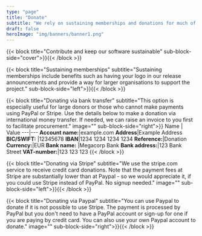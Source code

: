 ```yaml
---
type: "page"
title: "Donate"
subtitle: "We rely on sustaining memberships and donations for much of our funding"
draft: false
heroImage: "img/banners/banner1.png"
---
```


{{< block
    title="Contribute and keep our software sustainable"
    sub-block-side="cover">}}{{< /block >}}

{{< block
    title="Sustaining memberships"
    subtitle="Sustaining memberships include benefits such as having your logo in our release announcements and provide a way for larger organisations to support the project."
    sub-block-side="left">}}{{< /block >}}


{{< block
    title="Donating via bank transfer"
    subtitle="This option is especially useful for large donors or those who cannot make payments using PayPal or Stripe. Use the details below to make a donation via international money transfer. If needed, we can raise an invoice to you first to facilitate procurement."
    image=""
    sub-block-side="right">}}
Name | Value
---|---
**Account name:**|example.com
**Address**|Example Address
  **BIC/SWIFT:** |12345678
**IBAN**|1234 1234 1234 1234
**Reference:**|Donation 
**Currency:**|EUR
**Bank name:**   |Megacorp Bank
**Bank address:**|123 Bank Street
**VAT-number:**|123 123 123
{{< /block >}}

{{< block
    title="Donating via Stripe"
    subtitle="We use the stripe.com service to receive credit card donations. Note that the payment fees at Stripe are substantially lower than at Paypal - so we would appreciate it, if you could use Stripe instead of PayPal. No signup needed."
    image=""
    sub-block-side="left">}}{{< /block >}}

{{< block
    title="Donating via Paypal"
    subtitle="You can use Paypal to donate if it is not possible to use Stripe. The payment is processed by PayPal but you don't need to have a PayPal account or sign-up for one if you are paying by credit card. You can also use your own Paypal account to donate."
    image=""
    sub-block-side="right">}}{{< /block >}}
